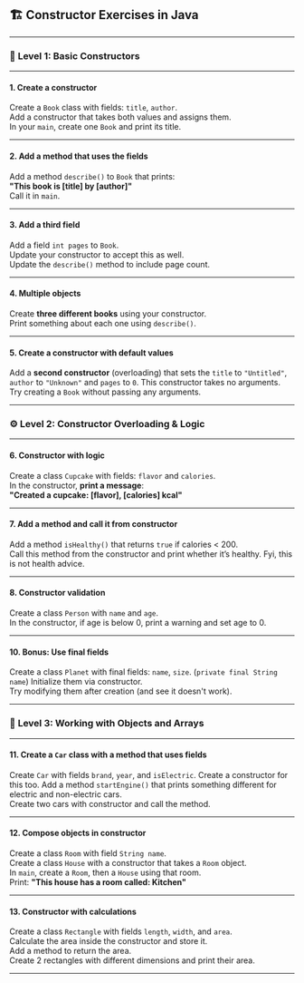 ## 🏗️ **Constructor Exercises in Java**

---

### 🧩 **Level 1: Basic Constructors**

---

#### **1. Create a constructor**
Create a `Book` class with fields: `title`, `author`.  
Add a constructor that takes both values and assigns them.  
In your `main`, create one `Book` and print its title.

---

#### **2. Add a method that uses the fields**
Add a method `describe()` to `Book` that prints:  
**"This book is [title] by [author]"**  
Call it in `main`.

---

#### **3. Add a third field**
Add a field `int pages` to `Book`.  
Update your constructor to accept this as well.  
Update the `describe()` method to include page count.

---

#### **4. Multiple objects**
Create **three different books** using your constructor.  
Print something about each one using `describe()`.

---

#### **5. Create a constructor with default values**
Add a **second constructor** (overloading) that sets the `title` to `"Untitled"`, `author` to `"Unknown"` and `pages` to `0`.  This constructor takes no arguments.
Try creating a `Book` without passing any arguments.

---

### ⚙️ **Level 2: Constructor Overloading & Logic**

---

#### **6. Constructor with logic**
Create a class `Cupcake` with fields: `flavor` and `calories`.  
In the constructor, **print a message**:  
**"Created a cupcake: [flavor], [calories] kcal"**

---

#### **7. Add a method and call it from constructor**
Add a method `isHealthy()` that returns `true` if calories < 200.  
Call this method from the constructor and print whether it’s healthy. Fyi, this is not health advice.

---

#### **8. Constructor validation**
Create a class `Person` with `name` and `age`.  
In the constructor, if age is below 0, print a warning and set age to 0.


---

#### **10. Bonus: Use final fields**
Create a class `Planet` with final fields: `name`, `size`.  (`private final String name`)
Initialize them via constructor.  
Try modifying them after creation (and see it doesn't work).

---

### 🚀 **Level 3: Working with Objects and Arrays**

---


#### **11. Create a `Car` class with a method that uses fields**
Create `Car` with fields `brand`, `year`, and `isElectric`.  Create a constructor for this too.
Add a method `startEngine()` that prints something different for electric and non-electric cars.  
Create two cars with constructor and call the method.

---

#### **12. Compose objects in constructor**
Create a class `Room` with field `String name`.  
Create a class `House` with a constructor that takes a `Room` object.  
In `main`, create a `Room`, then a `House` using that room.  
Print: **"This house has a room called: Kitchen"**

---

#### **13. Constructor with calculations**
Create a class `Rectangle` with fields `length`, `width`, and `area`.  
Calculate the area inside the constructor and store it.  
Add a method to return the area.  
Create 2 rectangles with different dimensions and print their area.

---
